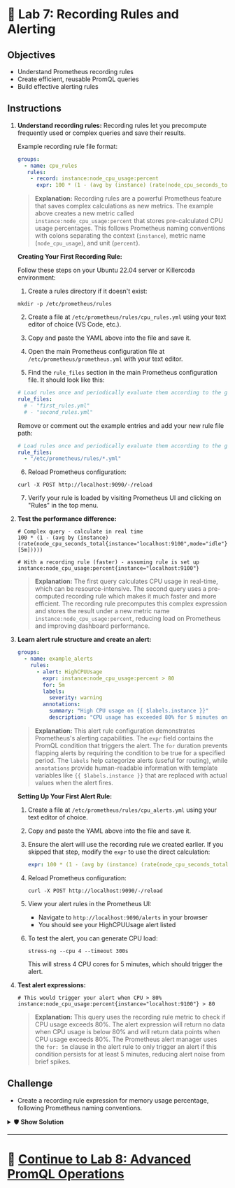 # 🚨 Lab 7: Recording Rules and Alerting

## Objectives
- Understand Prometheus recording rules
- Create efficient, reusable PromQL queries
- Build effective alerting rules

## Instructions
1. **Understand recording rules:**
  Recording rules let you precompute frequently used or complex queries and save their results.

    Example recording rule file format:
    ```yaml
    groups:
      - name: cpu_rules
       rules:
        - record: instance:node_cpu_usage:percent
          expr: 100 * (1 - (avg by (instance) (rate(node_cpu_seconds_total{mode="idle"}[5m]))))
    ```
    
    > **Explanation:** Recording rules are a powerful Prometheus feature that saves complex calculations as new metrics. The example above creates a new metric called `instance:node_cpu_usage:percent` that stores pre-calculated CPU usage percentages. This follows Prometheus naming conventions with colons separating the context (`instance`), metric name (`node_cpu_usage`), and unit (`percent`).

    **Creating Your First Recording Rule:**
    
    Follow these steps on your Ubuntu 22.04 server or Killercoda environment:
    
    1. Create a rules directory if it doesn't exist:
      ```
      mkdir -p /etc/prometheus/rules
      ```
    
    2. Create a file at `/etc/prometheus/rules/cpu_rules.yml` using your text editor of choice (VS Code, etc.).
      
    3. Copy and paste the YAML above into the file and save it.
    
    4. Open the main Prometheus configuration file at `/etc/prometheus/prometheus.yml` with your text editor.
      
    5. Find the `rule_files` section in the main Prometheus configuration file. It should look like this:

      ```yaml
      # Load rules once and periodically evaluate them according to the global 'evaluation_interval'.
      rule_files:
        # - "first_rules.yml"
        # - "second_rules.yml"
      ```

      Remove or comment out the example entries and add your new rule file path:

      ```yaml
      # Load rules once and periodically evaluate them according to the global 'evaluation_interval'.
      rule_files:
        - "/etc/prometheus/rules/*.yml"
      ```
      
    6. Reload Prometheus configuration:

      ```
      curl -X POST http://localhost:9090/-/reload
      ```
      
    7. Verify your rule is loaded by visiting Prometheus UI and clicking on "Rules" in the top menu.
   
2. **Test the performance difference:**
   ```
   # Complex query - calculate in real time
   100 * (1 - (avg by (instance) (rate(node_cpu_seconds_total{instance="localhost:9100",mode="idle"}[5m]))))
   
   # With a recording rule (faster) - assuming rule is set up
   instance:node_cpu_usage:percent{instance="localhost:9100"}
   ```
   
   > **Explanation:** The first query calculates CPU usage in real-time, which can be resource-intensive. The second query uses a pre-computed recording rule which makes it much faster and more efficient. The recording rule precomputes this complex expression and stores the result under a new metric name `instance:node_cpu_usage:percent`, reducing load on Prometheus and improving dashboard performance.

3. **Learn alert rule structure and create an alert:**
   ```yaml
   groups:
     - name: example_alerts
       rules:
         - alert: HighCPUUsage
           expr: instance:node_cpu_usage:percent > 80
           for: 5m
           labels:
             severity: warning
           annotations:
             summary: "High CPU usage on {{ $labels.instance }}"
             description: "CPU usage has exceeded 80% for 5 minutes on {{ $labels.instance }}"
   ```
   
   > **Explanation:** This alert rule configuration demonstrates Prometheus's alerting capabilities. The `expr` field contains the PromQL condition that triggers the alert. The `for` duration prevents flapping alerts by requiring the condition to be true for a specified period. The `labels` help categorize alerts (useful for routing), while `annotations` provide human-readable information with template variables like `{{ $labels.instance }}` that are replaced with actual values when the alert fires.
   
   **Setting Up Your First Alert Rule:**
   
   1. Create a file at `/etc/prometheus/rules/cpu_alerts.yml` using your text editor of choice.
      
   2. Copy and paste the YAML above into the file and save it.
   
   3. Ensure the alert will use the recording rule we created earlier. If you skipped that step, modify the `expr` to use the direct calculation:
      ```yaml
      expr: 100 * (1 - (avg by (instance) (rate(node_cpu_seconds_total{instance="localhost:9100",mode="idle"}[5m])))) > 80
      ```
      
   4. Reload Prometheus configuration:
      ```
      curl -X POST http://localhost:9090/-/reload
      ```
      
   5. View your alert rules in the Prometheus UI:
      - Navigate to `http://localhost:9090/alerts` in your browser
      - You should see your HighCPUUsage alert listed
   
   6. To test the alert, you can generate CPU load:
      ```
      stress-ng --cpu 4 --timeout 300s
      ```
      This will stress 4 CPU cores for 5 minutes, which should trigger the alert.

4. **Test alert expressions:**
   ```
   # This would trigger your alert when CPU > 80%
   instance:node_cpu_usage:percent{instance="localhost:9100"} > 80
   ```
   
   > **Explanation:** This query uses the recording rule metric to check if CPU usage exceeds 80%. The alert expression will return no data when CPU usage is below 80% and will return data points when CPU usage exceeds 80%. The Prometheus alert manager uses the `for: 5m` clause in the alert rule to only trigger an alert if this condition persists for at least 5 minutes, reducing alert noise from brief spikes.

## Challenge
- Create a recording rule expression for memory usage percentage, following Prometheus naming conventions.

<details>
<summary>🛡️ <b>Show Solution</b></summary>

To create a recording rule for memory usage percentage following Prometheus naming conventions:

1. **Create the recording rule configuration** in your `prometheus.yml` file or a separate rules file:

```yaml
groups:
  - name: memory_rules
    rules:
      - record: instance:node_memory_usage:percent
        expr: 100 * (1 - (node_memory_MemAvailable_bytes / node_memory_MemTotal_bytes))
```

The name `instance:node_memory_usage:percent` follows Prometheus naming conventions:
- `instance:` prefix indicates it's an instance-level metric
- `node_memory_usage` describes the metric's purpose
- `:percent` suffix indicates the unit

2. **Create an alert rule that uses this recording rule**:

```yaml
groups:
  - name: memory_alerts
    rules:
      - alert: HighMemoryUsage
        expr: instance:node_memory_usage:percent > 90
        for: 5m
        labels:
          severity: warning
        annotations:
          summary: "High memory usage on {{ $labels.instance }}"
          description: "Memory usage has exceeded 90% for 5 minutes on {{ $labels.instance }}"
```

3. **Create the rules files and apply the changes:**
   
   - Create a file at `/etc/prometheus/rules/memory_rules.yml` using your text editor.
   - Copy the recording rule YAML into this file and save it.
   
   - Create another file at `/etc/prometheus/rules/memory_alerts.yml`.
   - Copy the alert rule YAML into this file and save it.
   
   ```
   # Reload Prometheus configuration
   curl -X POST http://localhost:9090/-/reload
   ```
   
   4. **Verify your rules are working:**
   
   ```
   # Check in Prometheus UI that your new metric exists
   instance:node_memory_usage:percent
   ```
   
   If everything is set up correctly, you should see data for this metric.

> **Benefits of using recording rules:**
> - **Performance**: Queries using recording rules execute faster since the computation is done ahead of time
> - **Consistency**: Using the same named metrics ensures consistent results across dashboards
> - **Readability**: Complex expressions are replaced with descriptive metric names
> - **Efficiency**: Reduces the load on Prometheus for frequently used or complex queries
> - **Maintainability**: Easier to update queries in one place when stored as recording rules

</details>

</details>

---

# 🌟 [Continue to Lab 8: Advanced PromQL Operations](../Advanced/Lab8_Advanced_PromQL_Operations.md)

